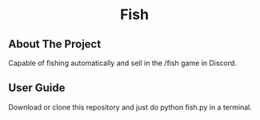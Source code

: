 <h1 align="center">Fish</h1>

## About The Project

Capable of fishing automatically and sell in the /fish game in Discord.

## User Guide

Download or clone this repository and just do python fish.py in a terminal.
